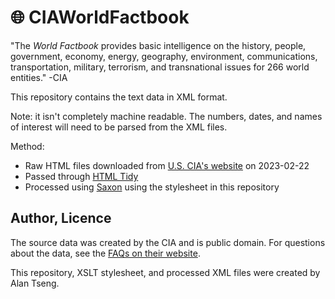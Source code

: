 # :globe_with_meridians: CIAWorldFactbook

"The *World Factbook* provides basic intelligence on the history, people, government, economy, energy, geography, environment, communications, transportation, military, terrorism, and transnational issues for 266 world entities." -CIA

This repository contains the text data in XML format.

Note: it isn't completely machine readable.
The numbers, dates, and names of interest will need to be parsed from the XML files.

Method:

- Raw HTML files downloaded from [U.S. CIA's website](https://www.cia.gov/the-world-factbook/) on 2023-02-22
- Passed through [HTML Tidy](https://www.html-tidy.org/)
- Processed using [Saxon](https://saxonica.com/welcome/welcome.xml) using the stylesheet in this repository

## Author, Licence

The source data was created by the CIA and is public domain.
For questions about the data, see the [FAQs on their website](https://www.cia.gov/the-world-factbook/about/faqs/).

This repository, XSLT stylesheet, and processed XML files were created by Alan Tseng.

